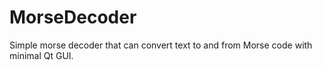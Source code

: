 # MorseDecoder

Simple morse decoder that can convert text to and from Morse code with minimal Qt GUI.

